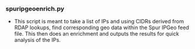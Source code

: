 ### spuripgeoenrich.py
  - This script is meant to take a list of IPs and using CIDRs derived from RDAP lookups, find corresponding geo data within the Spur IPGeo feed file. This then does an enrichment and outputs the results for quick analysis of the IPs.
